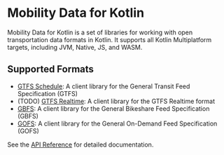 # Mobility Data for Kotlin

Mobility Data for Kotlin is a set of libraries for working with open
transportation data formats in Kotlin. It supports all Kotlin Multiplatform
targets, including JVM, Native, JS, and WASM.

## Supported Formats

- [GTFS Schedule](./gtfs-schedule.md): A client library for the General Transit
  Feed Specification (GTFS)
- (TODO) [GTFS Realtime](./gtfs-realtime.md): A client library for the GTFS
  Realtime format
- [GBFS](./gbfs.md): A client library for the General Bikeshare Feed
  Specification (GBFS)
- [GOFS](./gofs.md): A client library for the General On-Demand Feed
  Specification (GOFS)

See the [API Reference](api/index.html) for detailed documentation.
